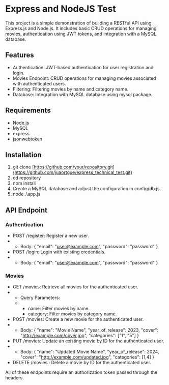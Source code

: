 # Express and NodeJS Test

This project is a simple demonstration of building a RESTful API using Express.js and Node.js. It includes basic CRUD operations for managing movies, authentication using JWT tokens, and integration with a MySQL database.

## Features

- Authentication: JWT-based authentication for user registration and login.
- Movies Endpoint: CRUD operations for managing movies associated with authenticated users.
- Filtering: Filtering movies by name and category name.
- Database: Integration with MySQL database using mysql package.

## Requirements

- Node.js
- MySQL
- express
- jsonwebtoken

## Installation

1. git clone [https://github.com/your/repository.git](https://github.com/juaortgue/express_technical_test.git)
2. cd repository
3. npm install
4. Create a MySQL database and adjust the configuration in config/db.js.
5. node .\app.js

## API Endpoint

### Authentication

- POST /register: Register a new user.
- - Body: { "email": "user@example.com", "password": "password" }
- POST /login: Login with existing credentials.
- - Body: { "email": "user@example.com", "password": "password" }

### Movies
- GET /movies: Retrieve all movies for the authenticated user.
- - Query Parameters:
  - - name: Filter movies by name.
    - category: Filter movies by category name.
- POST /movies: Create a new movie for the authenticated user.
- - Body: { "name": "Movie Name", "year_of_release": 2023, "cover": "http://example.com/cover.jpg", "categories": ["1", "5"] }
- PUT /movies: Update an existing movie by ID for the authenticated user.
- - Body: { "name": "Updated Movie Name", "year_of_release": 2024, "cover": "http://example.com/updated.jpg", "categories": [1,4] }
- DELETE /movies : Delete a movie by ID for the authenticated user.

All of these endpoints require an authorization token passed through the headers.







